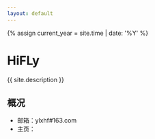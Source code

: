 ```yaml
---
layout: default
---
```



{% assign current_year = site.time | date: '%Y' %}

HiFLy
===
{{ site.description }}
## 概况

- 邮箱：ylxhf#163.com
- 主页：


<div id="xhf_home_tmp" style="height: 100%"> </div>

<script type="text/javascript" src="http://echarts.baidu.com/gallery/vendors/echarts/echarts.min.js"></script>
<script type="text/javascript" src="http://echarts.baidu.com/gallery/vendors/echarts-gl/echarts-gl.min.js"></script>
<script type="text/javascript" src="http://echarts.baidu.com/gallery/vendors/echarts-stat/ecStat.min.js"></script>
<script type="text/javascript" src="http://echarts.baidu.com/gallery/vendors/echarts/extension/dataTool.min.js"></script>
<script type="text/javascript" src="http://echarts.baidu.com/gallery/vendors/echarts/map/js/china.js"></script>
<script type="text/javascript" src="http://echarts.baidu.com/gallery/vendors/echarts/map/js/world.js"></script>
<script type="text/javascript" src="http://api.map.baidu.com/api?v=2.0&ak=ZUONbpqGBsYGXNIYHicvbAbM"></script>
<script type="text/javascript" src="http://echarts.baidu.com/gallery/vendors/echarts/extension/bmap.min.js"></script>
<script type="text/javascript" src="http://echarts.baidu.com/gallery/vendors/simplex.js"></script>
<script type="text/javascript">
	var murl = "http://xhfeng.freeddns.org:8000";
	murl = 'http://192.168.1.20:8000/';
	var myChart = echarts.init(document.getElementById('xhf_home_tmp'));

	option = null;
	function get_tmpdata() {
	    $.get(murl, function (data) {
	        data = data["data"];
	        var kt = [];
	        var ws = [];
	        for (var i = 0; i < data.length; i++) {
	            if (data[i]["did"] == "28FFA83CB416399") {
	                kt.push(data[i]);
	            } else {
	                ws.push(data[i]);
	            }
	        }
	        myChart.setOption(option = {
	            title: {
	                text: '博主家温度'
	            },
	            tooltip: {
	                trigger: 'axis'
	            },
	            xAxis: {
	                data: kt.map(function (item) {
	                    return item["created"];
	                })
	            },
	            yAxis: {
	                type: 'value',
	                min: 18,
	                splitLine: {
	                    show: true
	                }
	            },
	            toolbox: {
	                left: 'center',
	                feature: {
	                    dataZoom: {
	                        yAxisIndex: 'none'
	                    },
	                    restore: {},
	                    saveAsImage: {}
	                }
	            },
	            dataZoom: [{
	                startValue: kt[kt.length-50]["created"]
	            }, {
	                type: 'inside'
	            }],
	            visualMap: {
	                top: 10,
	                right: 10,
	                pieces: [{
	                    gt: -40,
	                    lte: 10,
	                    color: '#ff9933'
	                },{
	                    gt: 10,
	                    lte: 26,
	                    color: '#096'
	                }, {
	                    gt: 26,
	                    lte: 40,
	                    color: '#ffde33'
	                }, {
	                    gt: 42,
	                    color: '#ffde33'
	                }],
	                outOfRange: {
	                    color: '#999'
	                }
	            },
	            series: [{
	                name: '客厅温度',
	                type: 'line',
	                data: kt.map(function (item) {
	                    return item["value"];
	                }),
	                smooth: true,
	                markLine: {
	                    silent: true,
	                    data: [{
	                        yAxis: 50
	                    }, {
	                        yAxis: 100
	                    }, {
	                        yAxis: 150
	                    }, {
	                        yAxis: 200
	                    }, {
	                        yAxis: 300
	                    }]
	                }
	            },{
	                name: '卧室温度',
	                type: 'line',
	                data: ws.map(function (item) {
	                    return item["value"];
	                }),
	                smooth: true,
	                markLine: {
	                    silent: true,
	                    data: [{
	                        yAxis: 50
	                    }, {
	                        yAxis: 100
	                    }, {
	                        yAxis: 150
	                    }, {
	                        yAxis: 200
	                    }, {
	                        yAxis: 300
	                    }]
	                }
	            }]
	        });
	    });
	    if (option && typeof option === "object") {
	        myChart.setOption(option, true);
	    }
	}

	get_tmpdata();
</script>


